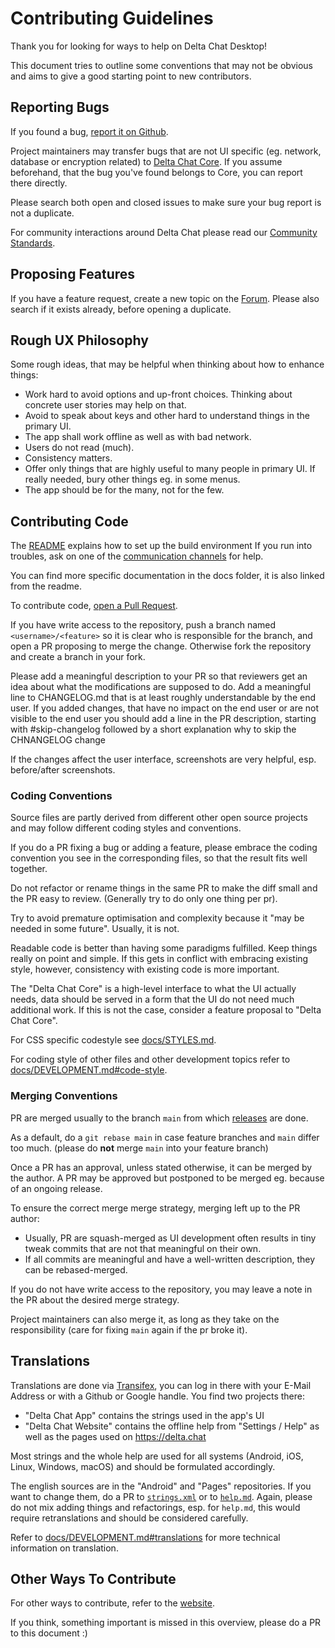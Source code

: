 # Contributing Guidelines

Thank you for looking for ways to help on Delta Chat Desktop!

This document tries to outline some conventions that may not be obvious
and aims to give a good starting point to new contributors.

## Reporting Bugs

If you found a bug, [report it on Github](https://github.com/deltachat/deltachat-desktop/issues).

Project maintainers may transfer bugs that are not UI specific
(eg. network, database or encryption related)
to [Delta Chat Core](https://github.com/deltachat/deltachat-core-rust/issues).
If you assume beforehand, that the bug you've found belongs to Core,
you can report there directly.

Please search both open and closed issues to make sure your bug report is not a duplicate.

For community interactions around Delta Chat
please read our [Community Standards](https://delta.chat/en/community-standards).

## Proposing Features

If you have a feature request,
create a new topic on the [Forum](https://support.delta.chat/c/features/6).
Please also search if it exists already, before opening a duplicate.

## Rough UX Philosophy

Some rough ideas, that may be helpful when thinking about how to enhance things:

- Work hard to avoid options and up-front choices.
  Thinking about concrete user stories may help on that.
- Avoid to speak about keys and other hard to understand things in the primary UI.
- The app shall work offline as well as with bad network.
- Users do not read (much).
- Consistency matters.
- Offer only things that are highly useful to many people in primary UI.
  If really needed, bury other things eg. in some menus.
- The app should be for the many, not for the few.

## Contributing Code

The [README](./README.md) explains how to set up the build environment
If you run into troubles,
ask on one of the [communication channels](https://delta.chat/contribute) for help.

You can find more specific documentation in the docs folder, it is also linked from the readme.

To contribute code,
[open a Pull Request](https://github.com/deltachat/deltachat-ios/pulls).

If you have write access to the repository,
push a branch named `<username>/<feature>`
so it is clear who is responsible for the branch,
and open a PR proposing to merge the change.
Otherwise fork the repository and create a branch in your fork.

Please add a meaningful description to your PR
so that reviewers get an idea about what the modifications are supposed to do.
Add a meaningful line to CHANGELOG.md that is at least roughly understandable by the end user.
If you added changes, that have no impact on the end user or are not visible to the end user you should add a line in the PR description, starting with #skip-changelog followed by a short explanation why to skip the CHNANGELOG change

If the changes affect the user interface,
screenshots are very helpful,
esp. before/after screenshots.

### Coding Conventions

Source files are partly derived from different other open source projects
and may follow different coding styles and conventions.

If you do a PR fixing a bug or adding a feature,
please embrace the coding convention you see in the corresponding files,
so that the result fits well together.

Do not refactor or rename things in the same PR
to make the diff small and the PR easy to review. (Generally try to do only one thing per pr).

Try to avoid premature optimisation
and complexity because it "may be needed in some future".
Usually, it is not.

Readable code is better than having some paradigms fulfilled.
Keep things really on point and simple.
If this gets in conflict with embracing existing style, however,
consistency with existing code is more important.

The "Delta Chat Core" is a high-level interface to what the UI actually needs,
data should be served in a form that the UI do not need much additional work.
If this is not the case, consider a feature proposal to "Delta Chat Core".

For CSS specific codestyle see [docs/STYLES.md](./docs/STYLES.md).

For coding style of other files and other development topics refer to [docs/DEVELOPMENT.md#code-style](docs/DEVELOPMENT.md#code-style).

### Merging Conventions

PR are merged usually to the branch `main` from which [releases](./RELEASE.md) are done.

As a default, do a `git rebase main` in case feature branches and `main` differ too much.
(please do **not** merge `main` into your feature branch)

Once a PR has an approval, unless stated otherwise, it can be merged by the author.
A PR may be approved but postponed to be merged eg. because of an ongoing release.

To ensure the correct merge merge strategy, merging left up to the PR author:

- Usually, PR are squash-merged
  as UI development often results in tiny tweak commits that are not that meaningful on their own.
- If all commits are meaningful and have a well-written description,
  they can be rebased-merged.

If you do not have write access to the repository,
you may leave a note in the PR about the desired merge strategy.

Project maintainers can also merge it, as long as they take on the responsibility (care for fixing `main` again if the pr broke it).

## Translations

Translations are done via [Transifex](https://explore.transifex.com/delta-chat/),
you can log in there with your E-Mail Address or with a Github or Google handle.
You find two projects there:

- "Delta Chat App" contains the strings used in the app's UI
- "Delta Chat Website" contains the offline help from "Settings / Help"
  as well as the pages used on <https://delta.chat>

Most strings and the whole help are used for all systems
(Android, iOS, Linux, Windows, macOS)
and should be formulated accordingly.

The english sources are in the "Android" and "Pages" repositories.
If you want to change them,
do a PR to [`strings.xml`](https://github.com/deltachat/deltachat-android/blob/main/res/values/strings.xml)
or to [`help.md`](https://github.com/deltachat/deltachat-pages/blob/master/en/help.md).
Again, please do not mix adding things and refactorings, esp. for `help.md`,
this would require retranslations and should be considered carefully.

Refer to [docs/DEVELOPMENT.md#translations](docs/DEVELOPMENT.md#translations) for more technical information on translation.

## Other Ways To Contribute

For other ways to contribute, refer to the [website](https://delta.chat/contribute).

If you think, something important is missed in this overview,
please do a PR to this document :)
